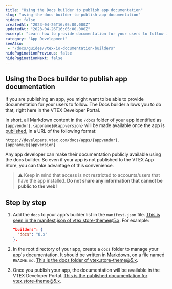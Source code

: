 ```yaml
---
title: "Using the Docs builder to publish app documentation"
slug: "using-the-docs-builder-to-publish-app-documentation"
hidden: false
createdAt: "2023-04-26T16:05:00.000Z"
updatedAt: "2023-04-26T16:05:00.000Z"
excerpt: "Learn how to provide documentation for your users to follow in the VTEX Developer Portal"
category: "App Development"
seeAlso:
 - "/docs/guides/vtex-io-documentation-builders"
hidePaginationPrevious: false
hidePaginationNext: false
---
```


## Using the Docs builder to publish app documentation

If you are publishing an app, you might want to be able to provide documentation for your users to follow. The Docs builder allows you to do that, right here in the VTEX Developer Portal.

In short, all Markdown content in the `/docs` folder of your app identified as `{appvendor}.{appname}@{appversion}` will be made available once the app is [published](https://developers.vtex.com/docs/guides/vtex-io-documentation-publishing-an-app), in a URL of the following format:

```text
https://developers.vtex.com/docs/apps/{appvendor}.{appname}@{appversion}
```

Any app developer can make their documentation publicly available using the docs builder. So even if your app is not published to the VTEX App Store, you can take advantage of this convenience.

> ⚠️ Keep in mind that access is not restricted to accounts/users that have the app installed. **Do not share any information that cannot be public to the web!**

## Step by step

1. Add the  `docs` to your app's builder list in the `manifest.json` file. [This is seen in the manifest.json of vtex.store-theme@5.x](https://github.com/vtex-apps/store-theme/tree/master/manifest.json#L9). For example:

    ```json
    "builders": {
      "docs": "0.x"
    },
    ```

2. In the root directory of your app, create a `docs` folder to manage your app's documentation. It should be written in [Markdown](https://www.markdownguide.org/basic-syntax/), on a file named `README.md`. [This is the docs folder of vtex.store-theme@5.x](https://github.com/vtex-apps/store-theme/tree/master/docs).

3. Once you publish your app, the documentation will be available in the VTEX Developer Portal. [This is the published documentation for vtex.store-theme@5.x](https://developers.vtex.com/docs/apps/vtex.store-theme@5.x).
